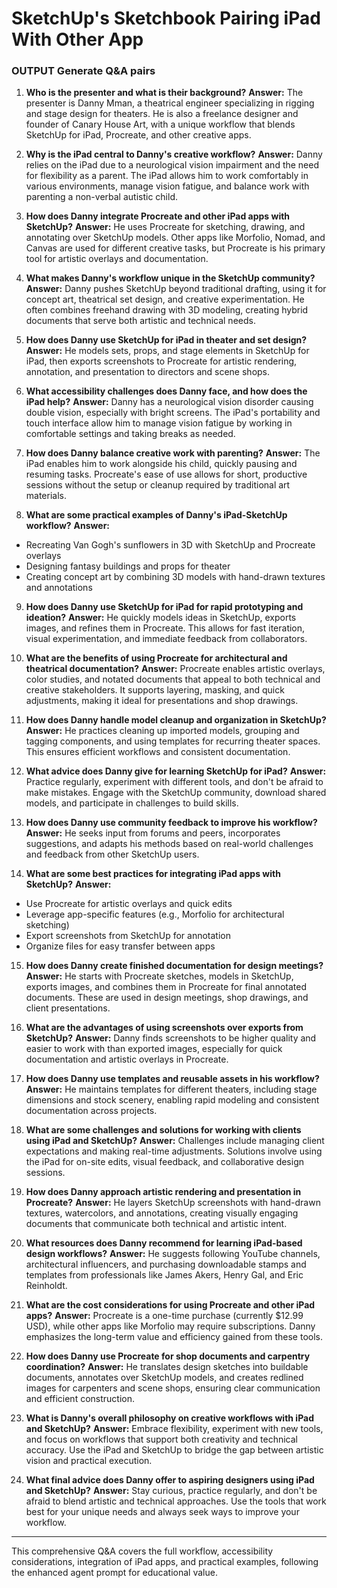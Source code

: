 # SketchUp's Sketchbook  Pairing iPad With Other App

### OUTPUT Generate Q&A pairs

1. **Who is the presenter and what is their background?**
**Answer:**
The presenter is Danny Mman, a theatrical engineer specializing in rigging and stage design for theaters. He is also a freelance designer and founder of Canary House Art, with a unique workflow that blends SketchUp for iPad, Procreate, and other creative apps.

2. **Why is the iPad central to Danny's creative workflow?**
**Answer:**
Danny relies on the iPad due to a neurological vision impairment and the need for flexibility as a parent. The iPad allows him to work comfortably in various environments, manage vision fatigue, and balance work with parenting a non-verbal autistic child.

3. **How does Danny integrate Procreate and other iPad apps with SketchUp?**
**Answer:**
He uses Procreate for sketching, drawing, and annotating over SketchUp models. Other apps like Morfolio, Nomad, and Canvas are used for different creative tasks, but Procreate is his primary tool for artistic overlays and documentation.

4. **What makes Danny's workflow unique in the SketchUp community?**
**Answer:**
Danny pushes SketchUp beyond traditional drafting, using it for concept art, theatrical set design, and creative experimentation. He often combines freehand drawing with 3D modeling, creating hybrid documents that serve both artistic and technical needs.

5. **How does Danny use SketchUp for iPad in theater and set design?**
**Answer:**
He models sets, props, and stage elements in SketchUp for iPad, then exports screenshots to Procreate for artistic rendering, annotation, and presentation to directors and scene shops.

6. **What accessibility challenges does Danny face, and how does the iPad help?**
**Answer:**
Danny has a neurological vision disorder causing double vision, especially with bright screens. The iPad's portability and touch interface allow him to manage vision fatigue by working in comfortable settings and taking breaks as needed.

7. **How does Danny balance creative work with parenting?**
**Answer:**
The iPad enables him to work alongside his child, quickly pausing and resuming tasks. Procreate's ease of use allows for short, productive sessions without the setup or cleanup required by traditional art materials.

8. **What are some practical examples of Danny's iPad-SketchUp workflow?**
**Answer:**
- Recreating Van Gogh's sunflowers in 3D with SketchUp and Procreate overlays
- Designing fantasy buildings and props for theater
- Creating concept art by combining 3D models with hand-drawn textures and annotations

9. **How does Danny use SketchUp for iPad for rapid prototyping and ideation?**
**Answer:**
He quickly models ideas in SketchUp, exports images, and refines them in Procreate. This allows for fast iteration, visual experimentation, and immediate feedback from collaborators.

10. **What are the benefits of using Procreate for architectural and theatrical documentation?**
**Answer:**
Procreate enables artistic overlays, color studies, and notated documents that appeal to both technical and creative stakeholders. It supports layering, masking, and quick adjustments, making it ideal for presentations and shop drawings.

11. **How does Danny handle model cleanup and organization in SketchUp?**
**Answer:**
He practices cleaning up imported models, grouping and tagging components, and using templates for recurring theater spaces. This ensures efficient workflows and consistent documentation.

12. **What advice does Danny give for learning SketchUp for iPad?**
**Answer:**
Practice regularly, experiment with different tools, and don't be afraid to make mistakes. Engage with the SketchUp community, download shared models, and participate in challenges to build skills.

13. **How does Danny use community feedback to improve his workflow?**
**Answer:**
He seeks input from forums and peers, incorporates suggestions, and adapts his methods based on real-world challenges and feedback from other SketchUp users.

14. **What are some best practices for integrating iPad apps with SketchUp?**
**Answer:**
- Use Procreate for artistic overlays and quick edits
- Leverage app-specific features (e.g., Morfolio for architectural sketching)
- Export screenshots from SketchUp for annotation
- Organize files for easy transfer between apps

15. **How does Danny create finished documentation for design meetings?**
**Answer:**
He starts with Procreate sketches, models in SketchUp, exports images, and combines them in Procreate for final annotated documents. These are used in design meetings, shop drawings, and client presentations.

16. **What are the advantages of using screenshots over exports from SketchUp?**
**Answer:**
Danny finds screenshots to be higher quality and easier to work with than exported images, especially for quick documentation and artistic overlays in Procreate.

17. **How does Danny use templates and reusable assets in his workflow?**
**Answer:**
He maintains templates for different theaters, including stage dimensions and stock scenery, enabling rapid modeling and consistent documentation across projects.

18. **What are some challenges and solutions for working with clients using iPad and SketchUp?**
**Answer:**
Challenges include managing client expectations and making real-time adjustments. Solutions involve using the iPad for on-site edits, visual feedback, and collaborative design sessions.

19. **How does Danny approach artistic rendering and presentation in Procreate?**
**Answer:**
He layers SketchUp screenshots with hand-drawn textures, watercolors, and annotations, creating visually engaging documents that communicate both technical and artistic intent.

20. **What resources does Danny recommend for learning iPad-based design workflows?**
**Answer:**
He suggests following YouTube channels, architectural influencers, and purchasing downloadable stamps and templates from professionals like James Akers, Henry Gal, and Eric Reinholdt.

21. **What are the cost considerations for using Procreate and other iPad apps?**
**Answer:**
Procreate is a one-time purchase (currently $12.99 USD), while other apps like Morfolio may require subscriptions. Danny emphasizes the long-term value and efficiency gained from these tools.

22. **How does Danny use Procreate for shop documents and carpentry coordination?**
**Answer:**
He translates design sketches into buildable documents, annotates over SketchUp models, and creates redlined images for carpenters and scene shops, ensuring clear communication and efficient construction.

23. **What is Danny's overall philosophy on creative workflows with iPad and SketchUp?**
**Answer:**
Embrace flexibility, experiment with new tools, and focus on workflows that support both creativity and technical accuracy. Use the iPad and SketchUp to bridge the gap between artistic vision and practical execution.

24. **What final advice does Danny offer to aspiring designers using iPad and SketchUp?**
**Answer:**
Stay curious, practice regularly, and don't be afraid to blend artistic and technical approaches. Use the tools that work best for your unique needs and always seek ways to improve your workflow.

---

This comprehensive Q&A covers the full workflow, accessibility considerations, integration of iPad apps, and practical examples, following the enhanced agent prompt for educational value.